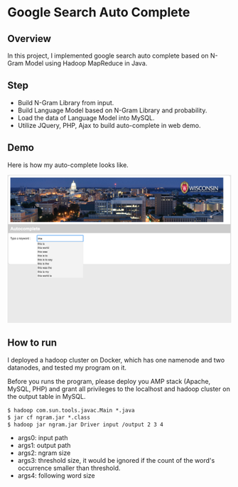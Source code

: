 # Google Search Auto Complete

## Overview
In this project, I implemented google search auto complete based on N-Gram Model using Hadoop MapReduce in Java.

## Step

* Build N-Gram Library from input.
* Build Language Model based on N-Gram Library and probability.
* Load the data of Language Model into MySQL.
* Utilize JQuery, PHP, Ajax to build auto-complete in web demo.

## Demo

Here is how my auto-complete looks like.

![](documentation/images/demo.png)

## How to run

I deployed a hadoop cluster on Docker, which has one namenode and two datanodes, and tested my program on it.

Before you runs the program, please deploy you AMP stack (Apache, MySQL, PHP) and grant all privileges to the localhost and hadoop cluster on the output table in MySQL.

```
$ hadoop com.sun.tools.javac.Main *.java
$ jar cf ngram.jar *.class
$ hadoop jar ngram.jar Driver input /output 2 3 4 
```

* args0: input path
* args1: output path
* args2: ngram size
* args3: threshold size, it would be ignored if the count of the word's occurrence smaller than threshold. 
* args4: following word size


